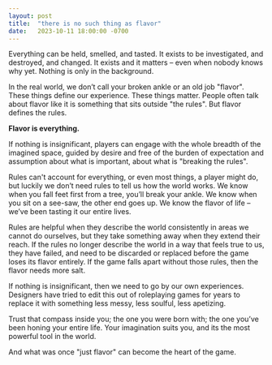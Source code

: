 ```yaml
---
layout: post
title:  "there is no such thing as flavor"
date:   2023-10-11 18:00:00 -0700
---
```




Everything can be held, smelled, and tasted. It exists to be investigated, and destroyed, and changed. It exists and it matters – even when nobody knows why yet. Nothing is only in the background.

In the real world, we don’t call your broken ankle or an old job "flavor". These things define our experience. These things matter. People often talk about flavor like it is something that sits outside "the rules". But flavor defines the rules.

**Flavor is everything.**

If nothing is insignificant, players can engage with the whole breadth of the imagined space, guided by desire and free of the burden of expectation and assumption about what is important, about what is "breaking the rules". 

Rules can't account for everything, or even most things, a player might do, but luckily we don’t need rules to tell us how the world works. We know when you fall feet first from a tree, you’ll break your ankle. We know when you sit on a see-saw, the other end goes up. We know the flavor of life – we’ve been tasting it our entire lives. 

Rules are helpful when they describe the world consistently in areas we cannot do ourselves, but they take something away when they extend their reach. If the rules no longer describe the world in a way that feels true to us, they have failed, and need to be discarded or replaced before the game loses its flavor entirely. If the game falls apart without those rules, then the flavor needs more salt.

If nothing is insignificant, then we need to go by our own experiences. Designers have tried to edit this out of roleplaying games for years to replace it with something less messy, less soulful, less apetizing.

Trust that compass inside you; the one you were born with; the one you’ve been honing your entire life. Your imagination suits you, and its the most powerful tool in the world.

And what was once "just flavor" can become the heart of the game.